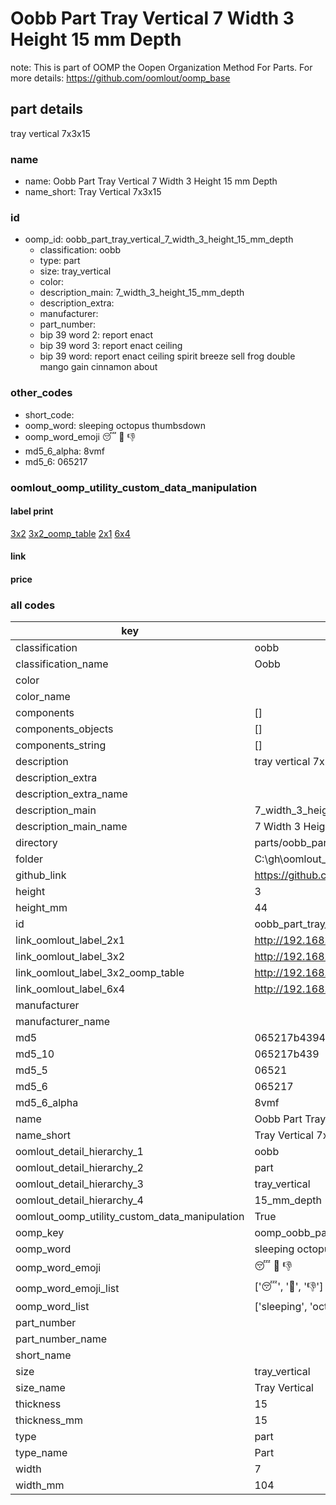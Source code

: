 # Oobb Part Tray Vertical 7 Width 3 Height 15 mm Depth  

note: This is part of OOMP the Oopen Organization Method For Parts. For more details: https://github.com/oomlout/oomp_base

##  part details
  



tray vertical 7x3x15



### name
* name: Oobb Part Tray Vertical 7 Width 3 Height 15 mm Depth
* name_short: Tray Vertical 7x3x15 
### id
* oomp_id: oobb_part_tray_vertical_7_width_3_height_15_mm_depth
  * classification: oobb
  * type: part
  * size: tray_vertical
  * color: 
  * description_main: 7_width_3_height_15_mm_depth
  * description_extra: 
  * manufacturer: 
  * part_number: 
  * bip 39 word 2: report enact
  * bip 39 word 3: report enact ceiling
  * bip 39 word: report enact ceiling spirit breeze sell frog double mango gain cinnamon about

### other_codes
* short_code: 
* oomp_word: sleeping octopus thumbsdown
* oomp_word_emoji :sleeping: :octopus: :thumbsdown:
* md5_6_alpha: 8vmf
* md5_6: 065217






### oomlout_oomp_utility_custom_data_manipulation
#### label print
[3x2](http://192.168.1.245:1112/?label=oomp%208vmf)
[3x2_oomp_table](http://192.168.1.108:1112/?label=oomp%208vmf)
[2x1](http://192.168.1.242:1112/?label=oomp%208vmf)
[6x4](http://192.168.1.55:1112/?label=oomp%208vmf)    

#### link

                              

#### price







### all codes 
| key | value |  
| --- | --- |  
| classification | oobb |  
| classification_name | Oobb |  
| color |  |  
| color_name |  |  
| components | [] |  
| components_objects | [] |  
| components_string | [] |  
| description | tray vertical 7x3x15 |  
| description_extra |  |  
| description_extra_name |  |  
| description_main | 7_width_3_height_15_mm_depth |  
| description_main_name | 7 Width 3 Height 15 mm Depth |  
| directory | parts/oobb_part_tray_vertical_7_width_3_height_15_mm_depth |  
| folder | C:\gh\oomlout_oobb_version_4_generated_parts\parts\oobb_part_tray_vertical_7_width_3_height_15_mm_depth |  
| github_link | https://github.com/oomlout/oomlout_oomp_part_src/tree/main/parts/oobb_part_tray_vertical_7_width_3_height_15_mm_depth |  
| height | 3 |  
| height_mm | 44 |  
| id | oobb_part_tray_vertical_7_width_3_height_15_mm_depth |  
| link_oomlout_label_2x1 | http://192.168.1.242:1112/?label=oomp%208vmf |  
| link_oomlout_label_3x2 | http://192.168.1.245:1112/?label=oomp%208vmf |  
| link_oomlout_label_3x2_oomp_table | http://192.168.1.108:1112/?label=oomp%208vmf |  
| link_oomlout_label_6x4 | http://192.168.1.55:1112/?label=oomp%208vmf |  
| manufacturer |  |  
| manufacturer_name |  |  
| md5 | 065217b43941aba70d8dcd2049d25db7 |  
| md5_10 | 065217b439 |  
| md5_5 | 06521 |  
| md5_6 | 065217 |  
| md5_6_alpha | 8vmf |  
| name | Oobb Part Tray Vertical 7 Width 3 Height 15 mm Depth |  
| name_short | Tray Vertical 7x3x15  |  
| oomlout_detail_hierarchy_1 | oobb |  
| oomlout_detail_hierarchy_2 | part |  
| oomlout_detail_hierarchy_3 | tray_vertical |  
| oomlout_detail_hierarchy_4 | 15_mm_depth |  
| oomlout_oomp_utility_custom_data_manipulation | True |  
| oomp_key | oomp_oobb_part_tray_vertical_7_width_3_height_15_mm_depth |  
| oomp_word | sleeping octopus thumbsdown |  
| oomp_word_emoji | :sleeping: :octopus: :thumbsdown: |  
| oomp_word_emoji_list | [':sleeping:', ':octopus:', ':thumbsdown:'] |  
| oomp_word_list | ['sleeping', 'octopus', 'thumbsdown'] |  
| part_number |  |  
| part_number_name |  |  
| short_name |  |  
| size | tray_vertical |  
| size_name | Tray Vertical |  
| thickness | 15 |  
| thickness_mm | 15 |  
| type | part |  
| type_name | Part |  
| width | 7 |  
| width_mm | 104 |  
